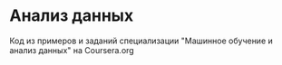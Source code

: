 # Анализ данных
Код из примеров и заданий специализации "Машинное обучение и анализ данных" на Coursera.org
